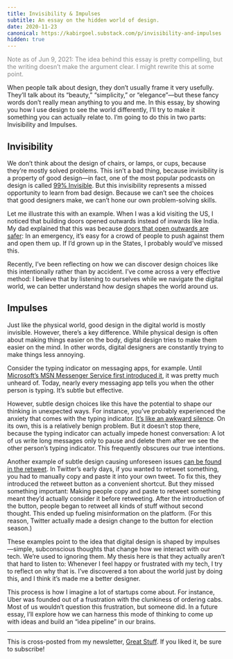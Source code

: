 ```yaml
---
title: Invisibility & Impulses
subtitle: An essay on the hidden world of design.
date: 2020-11-23
canonical: https://kabirgoel.substack.com/p/invisibility-and-impulses
hidden: true
---
```


<div style="color: #888;">Note as of Jun 9, 2021: The idea behind this essay is pretty compelling, but the writing doesn’t make the argument clear. I might rewrite this at some point.</div>

When people talk about design, they don’t usually frame it very usefully. They’ll talk about its “beauty,” “simplicity,” or “elegance”—but these fancy words don’t really mean anything to you and me. In this essay, by showing you how I use design to see the world differently, I’ll try to make it something you can actually relate to. I’m going to do this in two parts: Invisibility and Impulses.

## Invisibility

We don’t think about the design of chairs, or lamps, or cups, because they’re mostly solved problems. This isn’t a bad thing, because invisibility is a property of good design—in fact, one of the most popular podcasts on design is called [99% Invisible](https://99percentinvisible.org/). But this invisibility represents a missed opportunity to learn from bad design. Because we can’t see the choices that good designers make, we can’t hone our own problem-solving skills.

Let me illustrate this with an example. When I was a kid visiting the US, I noticed that building doors opened outwards instead of inwards like India. My dad explained that this was because [doors that open outwards are safer](https://home.howstuffworks.com/home-improvement/remodeling/question584.htm): In an emergency, it’s easy for a crowd of people to push against them and open them up. If I’d grown up in the States, I probably would’ve missed this.

Recently, I’ve been reflecting on how we can discover design choices like this intentionally rather than by accident. I’ve come across a very effective method: I believe that by listening to ourselves while we navigate the digital world, we can better understand how design shapes the world around us.

## Impulses

Just like the physical world, good design in the digital world is mostly invisible. However, there’s a key difference. While physical design is often about making things easier on the body, digital design tries to make them easier on the mind. In other words, digital designers are constantly trying to make things less annoying.

Consider the typing indicator on messaging apps, for example. Until [Microsoft’s MSN Messenger Service first introduced it](https://slate.com/technology/2014/02/typing-indicator-in-chat-i-built-it-and-im-not-sorry.html), it was pretty much unheard of. Today, nearly every messaging app tells you when the other person is typing. It’s subtle but effective.

<!-- Thesis becomes unclear here. How does this help us listen to design? -->

However, subtle design choices like this have the potential to shape our thinking in unexpected ways. For instance, you’ve probably experienced the anxiety that comes with the typing indicator. [It’s like an awkward silence](https://newrepublic.com/article/116268/gchat-typing-indicator-most-awkward-feature-online-chat). On its own, this is a relatively benign problem. But it doesn’t stop there, because the typing indicator can actually impede honest conversation: A lot of us write long messages only to pause and delete them after we see the other person’s typing indicator. This frequently obscures our true intentions.

Another example of subtle design causing unforeseen issues [can be found in the retweet](https://www.buzzfeednews.com/article/alexkantrowitz/how-the-retweet-ruined-the-internet). In Twitter’s early days, if you wanted to retweet something, you had to manually copy and paste it into your own tweet. To fix this, they introduced the retweet button as a convenient shortcut. But they missed something important: Making people copy and paste to retweet something meant they’d actually consider it before retweeting. After the introduction of the button, people began to retweet all kinds of stuff without second thought. This ended up fueling misinformation on the platform. (For this reason, Twitter actually made a design change to the button for election season.)

These examples point to the idea that digital design is shaped by impulses—simple, subconscious thoughts that change how we interact with our tech. We’re used to ignoring them. My thesis here is that they actually aren’t that hard to listen to: Whenever I feel happy or frustrated with my tech, I try to reflect on why that is. I’ve discovered a ton about the world just by doing this, and I think it’s made me a better designer.

This process is how I imagine a lot of startups come about. For instance, Uber was founded out of a frustration with the clunkiness of ordering cabs. Most of us wouldn’t question this frustration, but someone did. In a future essay, I’ll explore how we can harness this mode of thinking to come up with ideas and build an “idea pipeline” in our brains.

---

This is cross-posted from my newsletter, [Great Stuff](https://kabirgoel.substack.com). If you liked it, be sure to subscribe!

